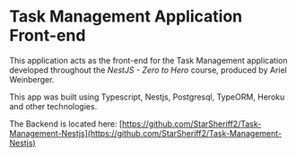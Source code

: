 # Task Management Application Front-end

This application acts as the front-end for the Task Management application developed throughout the *NestJS - Zero to Hero* course, produced by Ariel Weinberger.

This app was built using Typescript, Nestjs, Postgresql, TypeORM, Heroku and other technologies.

The Backend is located here: [https://github.com/StarSheriff2/Task-Management-Nestjs](https://github.com/StarSheriff2/Task-Management-Nestjs)
